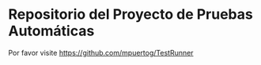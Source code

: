 # Repositorio del Proyecto de Pruebas Automáticas

Por favor visite https://github.com/mpuertog/TestRunner
